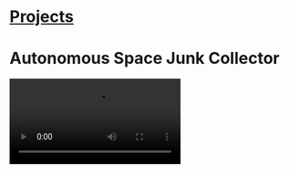 # [Projects](http://vlarko.com/Projects)
# Autonomous Space Junk Collector


<video src="https://www.youtube.com/watch?v=UMbzJc0y_CM" controls="controls" style="max-width: 730px;">
</video>
